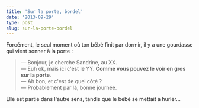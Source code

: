 ```yaml
---
title: 'Sur la porte, bordel'
date: '2013-09-29'
type: post
slug: sur-la-porte-bordel
---
```


Forcément, le seul moment où ton bébé finit par dormir, il y a une gourdasse qui vient sonner à la porte :

> — Bonjour, je cherche Sandrine, au XX.  
> — Euh ok, mais ici c'est le YY. **Comme vous pouvez le voir en gros sur la porte**.  
> — Ah bon, et c'est de quel côté ?  
> — Probablement par là, bonne journée.

Elle est partie dans l'autre sens, tandis que le bébé se mettait à hurler...
